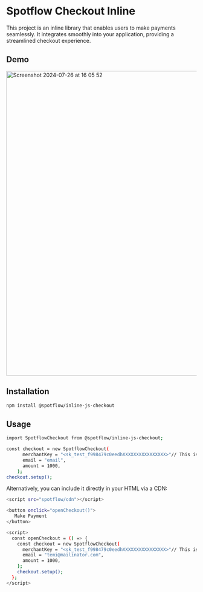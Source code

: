 
# Spotflow Checkout Inline

This project is an inline library that enables users to make payments seamlessly. It integrates smoothly into your application, providing a streamlined checkout experience.

## Demo
<img width="808" alt="Screenshot 2024-07-26 at 16 05 52" src="https://github.com/user-attachments/assets/4dbb0b2e-2142-4f04-994a-5c352de7d30e">


## Installation
 ```sh
 npm install @spotflow/inline-js-checkout
   ```

## Usage
 ```sh
 import SpotflowCheckout from @spotflow/inline-js-checkout;

 const checkout = new SpotflowCheckout(
       merchantKey = "<sk_test_f998479c0eedhXXXXXXXXXXXXXXXX>"// This is your Merchant Key generated for your Merchant on Spotflow
       email = "email",
       amount = 1000,
     );
 checkout.setup();
 ```

Alternatively, you can include it directly in your HTML via a CDN:
```sh 
<script src="spotflow/cdn"></script>  
```

 ```sh
 <button onclick="openCheckout()">
    Make Payment
 </button>
 ```
 ```sh
 <script>
   const openCheckout = () => {
     const checkout = new SpotflowCheckout(
       merchantKey = "<sk_test_f998479c0eedhXXXXXXXXXXXXXXXX>"// This is your Merchant Key generated for your Merchant on Spotflow
       email = "temi@mailinator.com",
       amount = 1000,
     );
     checkout.setup();
   };
 </script>
 ```




